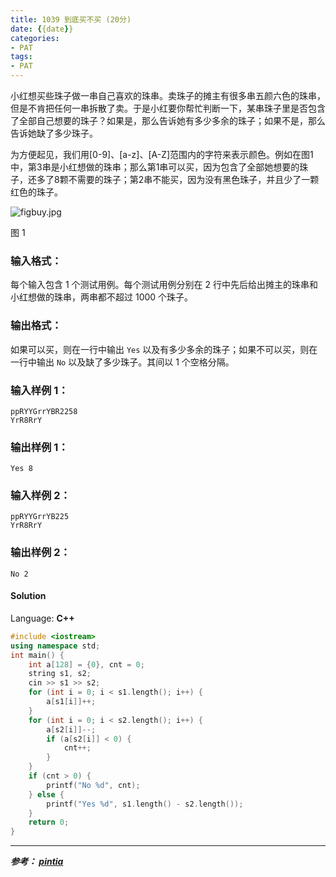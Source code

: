 ```yaml
---
title: 1039 到底买不买 (20分)
date: {{date}}
categories:
- PAT
tags:
- PAT
---
```

小红想买些珠子做一串自己喜欢的珠串。卖珠子的摊主有很多串五颜六色的珠串，但是不肯把任何一串拆散了卖。于是小红要你帮忙判断一下，某串珠子里是否包含了全部自己想要的珠子？如果是，那么告诉她有多少多余的珠子；如果不是，那么告诉她缺了多少珠子。

为方便起见，我们用[0-9]、[a-z]、[A-Z]范围内的字符来表示颜色。例如在图1中，第3串是小红想做的珠串；那么第1串可以买，因为包含了全部她想要的珠子，还多了8颗不需要的珠子；第2串不能买，因为没有黑色珠子，并且少了一颗红色的珠子。

![figbuy.jpg](https://images.ptausercontent.com/b7e2ffa6-8819-436d-ad79-a41263abe914.jpg)

图 1

### 输入格式：

每个输入包含 1 个测试用例。每个测试用例分别在 2 行中先后给出摊主的珠串和小红想做的珠串，两串都不超过 1000 个珠子。

### 输出格式：

如果可以买，则在一行中输出 `Yes` 以及有多少多余的珠子；如果不可以买，则在一行中输出 `No` 以及缺了多少珠子。其间以 1 个空格分隔。

### 输入样例 1：

    
    
    ppRYYGrrYBR2258
    YrR8RrY
    

### 输出样例 1：

    
    
    Yes 8
    

### 输入样例 2：

    
    
    ppRYYGrrYB225
    YrR8RrY
    

### 输出样例 2：

    
    
    No 2
    

#### Solution

Language: **C++**
```C++
#include <iostream>
using namespace std;
int main() {
    int a[128] = {0}, cnt = 0;
    string s1, s2;
    cin >> s1 >> s2;
    for (int i = 0; i < s1.length(); i++) {
        a[s1[i]]++;
    }
    for (int i = 0; i < s2.length(); i++) {
        a[s2[i]]--;
        if (a[s2[i]] < 0) {
            cnt++;
        } 
    }
    if (cnt > 0) {
        printf("No %d", cnt);
    } else {
        printf("Yes %d", s1.length() - s2.length());
    }
    return 0;
}
```

---
***参考：
[pintia](https://pintia.cn/problem-sets/994805260223102976/problems/994805283241443328)***
